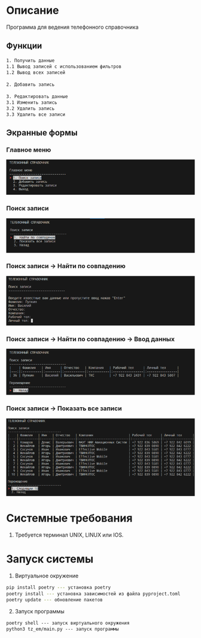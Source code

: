 
# Описание 
Программа для ведения телефонного справочника

## Функции

    1. Получить данные
    1.1 Вывод записей с использованием фильтров
    1.2 Вывод всех записей

    2. Добавить запись

    3. Редактировать данные
    3.1 Изменить запись
    3.2 Удалить запись
    3.3 Удалить все записи

## Экранные формы

### Главное меню
![Alt text](resources/image.png)

### Поиск записи
![Alt text](resources/image-1.png)

### Поиск записи -> Найти по совпадению
![Alt text](resources/image-2.png)

### Поиск записи -> Найти по совпадению -> Ввод данных
![](resources/image-3.png)

### Поиск записи -> Показать все записи
![Alt text](resources/image-4.png)

# Системные требования
1. Требуется терминал UNIX, LINUX или IOS. 


# Запуск системы

1. Виртуальное окружение 
```bash
pip install poetry --- установка poetry
poetry install --- установка зависимостей из файла pyproject.toml
poetry update --- обновление пакетов
```
2. Запуск программы
```
poetry shell --- запуск виртуального окружения
python3 tz_em/main.py --- запуск программы
```
